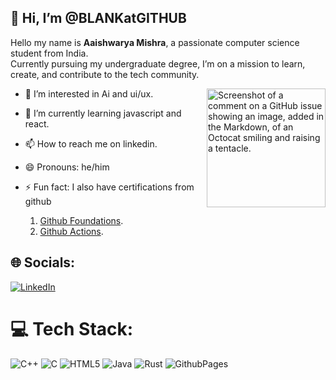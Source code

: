 
## 👋 Hi, I’m @BLANKatGITHUB</hr>
Hello my name is **Aaishwarya Mishra**, a passionate computer science student from India.<br>
Currently pursuing my undergraduate degree, I’m on a mission to learn, create, and contribute to the tech community.<br>
<div>
<img alt = "Screenshot of a comment on a GitHub issue showing an image, added in the Markdown, of an Octocat smiling and raising a tentacle." src= "https://myoctocat.com/assets/images/base-octocat.svg" align = "right" width=190px >

- 👀 I’m interested in Ai and ui/ux.
- 🌱 I’m currently learning javascript and react.
- 📫 How to reach me on linkedin.
- 😄 Pronouns: he/him
- ⚡ Fun fact: I also have certifications from github 
     1. [Github Foundations](https://www.credly.com/badges/69c5bf72-f8ca-4ffb-b4a4-e3e2325cc5a3/public_url).
     2. [Github Actions](https://www.credly.com/badges/83945f38-0259-42b9-9bc4-917056f8bf20/public_url).
 
  </div>




## 🌐 Socials:
[![LinkedIn](https://img.shields.io/badge/LinkedIn-%230077B5.svg?logo=linkedin&logoColor=white)](https://linkedin.com/in/https://www.linkedin.com/in/aaishwarya-mishra-963785257/) 

# 💻 Tech Stack:
![C++](https://img.shields.io/badge/c++-%2300599C.svg?style=for-the-badge&logo=c%2B%2B&logoColor=white) ![C](https://img.shields.io/badge/c-%2300599C.svg?style=for-the-badge&logo=c&logoColor=white) ![HTML5](https://img.shields.io/badge/html5-%23E34F26.svg?style=for-the-badge&logo=html5&logoColor=white) ![Java](https://img.shields.io/badge/java-%23ED8B00.svg?style=for-the-badge&logo=openjdk&logoColor=white) ![Rust](https://img.shields.io/badge/rust-%23000000.svg?style=for-the-badge&logo=rust&logoColor=white) ![GithubPages](https://img.shields.io/badge/github%20pages-121013?style=for-the-badge&logo=github&logoColor=white)


<!-- Proudly created with GPRM ( https://gprm.itsvg.in ) -->

<!---
BLANKatGITHUB/BLANKatGITHUB is a ✨ special ✨ repository because its `README.md` (this file) appears on your GitHub profile.
You can click the Preview link to take a look at your changes.
--->

